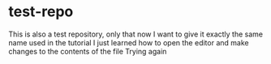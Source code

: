 test-repo
=========

This is also a test repository, only that now I want to give it exactly the same name used in the tutorial
I just learned how to open the editor and make changes to the contents of the file
Trying again
